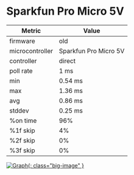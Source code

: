# Sparkfun Pro Micro 5V

| Metric          | Value        |
| --------------- | ------------ |
| firmware        | old          |
| microcontroller | Sparkfun Pro Micro 5V |
| controller      | direct       |
| poll rate       | 1 ms         |
| min             | 0.54 ms      |
| max             | 1.36 ms      |
| avg             | 0.86 ms      |
| stddev          | 0.25 ms      |
| %on time        | 96%          |
| %1f skip        | 4%           |
| %2f skip        | 0%           |
| %3f skip        | 0%           |

[![Graph](../../assets/images/results/ardwiino_direct_micro_5v.png){: class="big-image" }](../../assets/images/results/ardwiino_direct_micro_5v.png)
